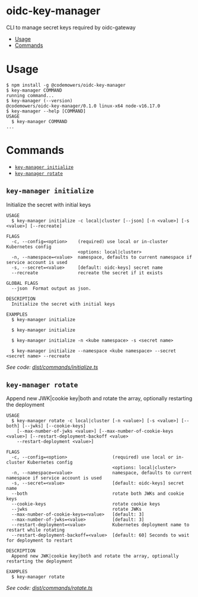 oidc-key-manager
=================

CLI to manage secret keys required by oidc-gateway

<!-- toc -->
* [Usage](#usage)
* [Commands](#commands)
<!-- tocstop -->
# Usage
<!-- usage -->
```sh-session
$ npm install -g @codemowers/oidc-key-manager
$ key-manager COMMAND
running command...
$ key-manager (--version)
@codemowers/oidc-key-manager/0.1.0 linux-x64 node-v16.17.0
$ key-manager --help [COMMAND]
USAGE
  $ key-manager COMMAND
...
```
<!-- usagestop -->
# Commands
<!-- commands -->
* [`key-manager initialize`](#key-manager-initialize)
* [`key-manager rotate`](#key-manager-rotate)

## `key-manager initialize`

Initialize the secret with initial keys

```
USAGE
  $ key-manager initialize -c local|cluster [--json] [-n <value>] [-s <value>] [--recreate]

FLAGS
  -c, --config=<option>    (required) use local or in-cluster Kubernetes config
                           <options: local|cluster>
  -n, --namespace=<value>  namespace, defaults to current namespace if service account is used
  -s, --secret=<value>     [default: oidc-keys] secret name
  --recreate               recreate the secret if it exists

GLOBAL FLAGS
  --json  Format output as json.

DESCRIPTION
  Initialize the secret with initial keys

EXAMPLES
  $ key-manager initialize

  $ key-manager initialize

  $ key-manager initialize -n <kube namespace> -s <secret name>

  $ key-manager initialize --namespace <kube namespace> --secret <secret name> --recreate
```

_See code: [dist/commands/initialize.ts](https://github.com/codemowers/oidc-key-manager/blob/v0.1.0/dist/commands/initialize.ts)_

## `key-manager rotate`

Append new JWK|cookie key|both and rotate the array, optionally restarting the deployment

```
USAGE
  $ key-manager rotate -c local|cluster [-n <value>] [-s <value>] [--both] [--jwks] [--cookie-keys]
    [--max-number-of-jwks <value>] [--max-number-of-cookie-keys <value>] [--restart-deployment-backoff <value>
    --restart-deployment <value>]

FLAGS
  -c, --config=<option>                 (required) use local or in-cluster Kubernetes config
                                        <options: local|cluster>
  -n, --namespace=<value>               namespace, defaults to current namespace if service account is used
  -s, --secret=<value>                  [default: oidc-keys] secret name
  --both                                rotate both JWKs and cookie keys
  --cookie-keys                         rotate cookie keys
  --jwks                                rotate JWKs
  --max-number-of-cookie-keys=<value>   [default: 3]
  --max-number-of-jwks=<value>          [default: 3]
  --restart-deployment=<value>          Kubernetes deployment name to restart while rotating
  --restart-deployment-backoff=<value>  [default: 60] Seconds to wait for deployment to restart

DESCRIPTION
  Append new JWK|cookie key|both and rotate the array, optionally restarting the deployment

EXAMPLES
  $ key-manager rotate
```

_See code: [dist/commands/rotate.ts](https://github.com/codemowers/oidc-key-manager/blob/v0.1.0/dist/commands/rotate.ts)_
<!-- commandsstop -->
